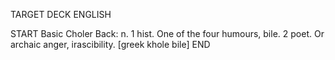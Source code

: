 TARGET DECK
ENGLISH

START
Basic
Choler
Back: n. 1 hist. One of the four humours, bile. 2 poet. Or archaic anger, irascibility. [greek khole bile]
END
